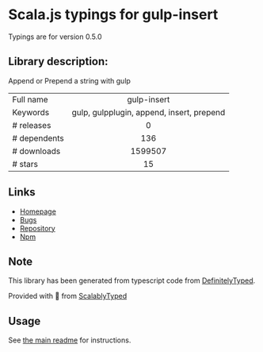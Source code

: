 
# Scala.js typings for gulp-insert

Typings are for version 0.5.0

## Library description:
Append or Prepend a string with gulp

|                    |                 |
| ------------------ | :-------------: |
| Full name          | gulp-insert |
| Keywords           | gulp, gulpplugin, append, insert, prepend |
| # releases         | 0 |
| # dependents       | 136 |
| # downloads        | 1599507 |
| # stars            | 15 |

## Links
- [Homepage](https://github.com/rschmukler/gulp-insert/)
- [Bugs](https://github.com/rschmukler/gulp-insert/issues)
- [Repository](https://github.com/rschmukler/gulp-insert)
- [Npm](https://www.npmjs.com/package/gulp-insert)
    


## Note
This library has been generated from typescript code from [DefinitelyTyped](https://definitelytyped.org).

Provided with :purple_heart: from [ScalablyTyped](https://github.com/oyvindberg/ScalablyTyped)

## Usage
See [the main readme](../../readme.md) for instructions.


